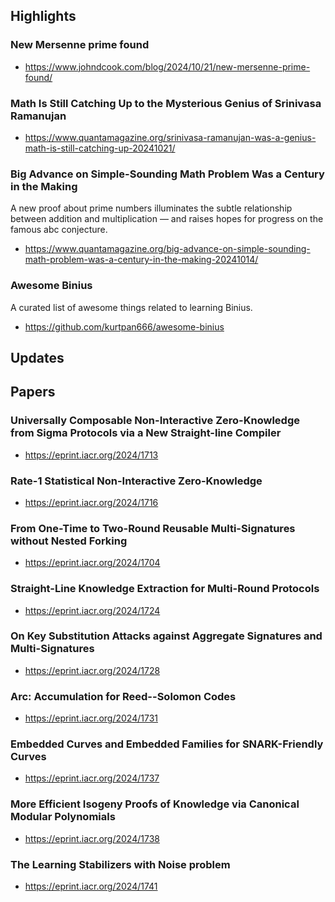 ## Highlights
### New Mersenne prime found
- <https://www.johndcook.com/blog/2024/10/21/new-mersenne-prime-found/>
### Math Is Still Catching Up to the Mysterious Genius of Srinivasa Ramanujan
- <https://www.quantamagazine.org/srinivasa-ramanujan-was-a-genius-math-is-still-catching-up-20241021/>
### Big Advance on Simple-Sounding Math Problem Was a Century in the Making
A new proof about prime numbers illuminates the subtle relationship between addition and multiplication — and raises hopes for progress on the famous abc conjecture.
- <https://www.quantamagazine.org/big-advance-on-simple-sounding-math-problem-was-a-century-in-the-making-20241014/>
### Awesome Binius
A curated list of awesome things related to learning Binius.
- <https://github.com/kurtpan666/awesome-binius>

## Updates

## Papers
### Universally Composable Non-Interactive Zero-Knowledge from Sigma Protocols via a New Straight-line Compiler
- <https://eprint.iacr.org/2024/1713>
### Rate-1 Statistical Non-Interactive Zero-Knowledge
- <https://eprint.iacr.org/2024/1716>
### From One-Time to Two-Round Reusable Multi-Signatures without Nested Forking
- <https://eprint.iacr.org/2024/1704>
### Straight-Line Knowledge Extraction for Multi-Round Protocols
- <https://eprint.iacr.org/2024/1724>
### On Key Substitution Attacks against Aggregate Signatures and Multi-Signatures
- <https://eprint.iacr.org/2024/1728>
### Arc: Accumulation for Reed--Solomon Codes
- <https://eprint.iacr.org/2024/1731>
### Embedded Curves and Embedded Families for SNARK-Friendly Curves
- <https://eprint.iacr.org/2024/1737>
### More Efficient Isogeny Proofs of Knowledge via Canonical Modular Polynomials
- <https://eprint.iacr.org/2024/1738>
### The Learning Stabilizers with Noise problem
- <https://eprint.iacr.org/2024/1741>
